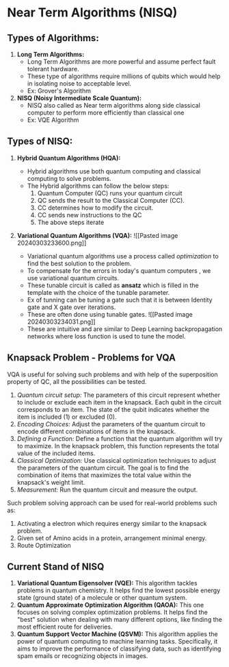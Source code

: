 # Near Term Algorithms (NISQ)
## Types of Algorithms:
1. **Long Term Algorithms:**
   - Long Term Algorithms are more powerful and assume perfect fault tolerant hardware.
   - These type of algorithms require millions of qubits which would help in isolating noise to acceptable level.
   - Ex: Grover's Algorithm
2. **NISQ (Noisy Intermediate Scale Quantum):** 
   - NISQ also called as Near term algorithms along side classical computer to perform more efficiently than classical one
   - Ex: VQE Algorithm
## Types of NISQ:
1. **Hybrid Quantum Algorithms (HQA):**
   - Hybrid algorithms use both quantum computing and classical computing to solve problems.
   - The Hybrid algorithms can follow the below steps:
     1. Quantum Computer (QC) runs your quantum circuit
     2. QC sends the result to the Classical Computer (CC).
     3. CC determines how to modify the circuit.
     4. CC sends new instructions to the QC
     5. The above steps iterate

2. **Variational Quantum Algorithms (VQA):**
   ![[Pasted image 20240303233600.png]]
   - Variational quantum algorithms use a process called *optimization* to find the best solution to the problem.
   - To compensate for the errors in today's quantum computers , we use variational quantum circuits.
   - These tunable circuit is called as **ansatz** which is filled in the template with the choice of the tunable parameter.
   - Ex of tunning can be tuning a gate such that it is between Identity gate and X gate over iterations.
   - These are often done using tunable gates. ![[Pasted image 20240303234031.png]]
   - These are intuitive and are similar to Deep Learning backpropagation networks where loss function is used to tune the model.

## Knapsack Problem - Problems for VQA 
VQA is useful for solving such problems and with help of the superposition property of QC, all the possibilities can be tested.
1. *Quantum circuit setup:*  The parameters of this circuit represent whether to include or exclude each item in the knapsack. Each qubit in the circuit corresponds to an item. The state of the qubit indicates whether the item is included (1) or excluded (0).
2. *Encoding Choices:* Adjust the parameters of the quantum circuit to encode different combinations of items in the knapsack.
3. *Defining a Function:* Define a function that the quantum algorithm will try to maximize. In the knapsack problem, this function represents the total value of the included items.
4. *Classical Optimization:* Use classical optimization techniques to adjust the parameters of the quantum circuit. The goal is to find the combination of items that maximizes the total value within the knapsack's weight limit.
5. *Measurement:* Run the quantum circuit and measure the output.

Such problem solving approach can be used for real-world problems such as:
1. Activating a electron which requires energy similar to the knapsack problem.
2. Given set of Amino acids in a protein, arrangement minimal energy.
3. Route Optimization 

## Current Stand of NISQ
1. **Variational Quantum Eigensolver (VQE):** This algorithm tackles problems in quantum chemistry. It helps find the lowest possible energy state (ground state) of a molecule or other quantum system.
2. **Quantum Approximate Optimization Algorithm (QAOA):** This one focuses on solving complex optimization problems. It helps find the "best" solution when dealing with many different options, like finding the most efficient route for deliveries.
3. **Quantum Support Vector Machine (QSVM):** This algorithm applies the power of quantum computing to machine learning tasks. Specifically, it aims to improve the performance of classifying data, such as identifying spam emails or recognizing objects in images.